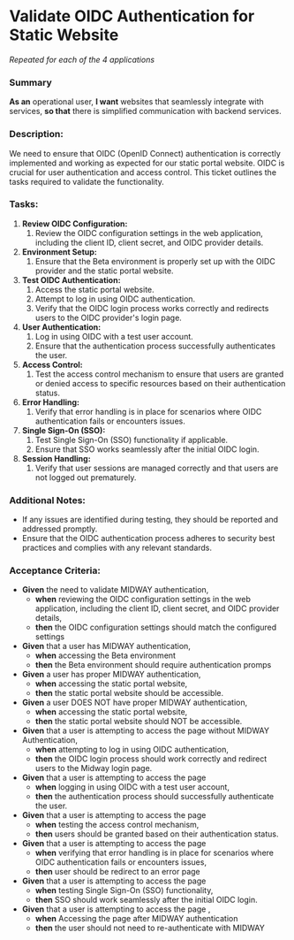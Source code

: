 
# Validate OIDC Authentication for Static Website
*Repeated for each of the 4 applications*


### Summary

**As an** operational user, **I want** websites that seamlessly integrate with services, **so that** there is simplified communication with backend services.

### **Description:**

We need to ensure that OIDC (OpenID Connect) authentication is correctly implemented and working as expected for our static portal website. OIDC is crucial for user authentication and access control. This ticket outlines the tasks required to validate the functionality.

### **Tasks:**

1. **Review OIDC Configuration:**
    1. Review the OIDC configuration settings in the web application, including the client ID, client secret, and OIDC provider details.
2. **Environment Setup:**
    1. Ensure that the Beta environment is properly set up with the OIDC provider and the static portal website.
3. **Test OIDC Authentication:**
    1. Access the static portal website.
    2. Attempt to log in using OIDC authentication.
    3. Verify that the OIDC login process works correctly and redirects users to the OIDC provider's login page.
4. **User Authentication:**
    1. Log in using OIDC with a test user account.
    2. Ensure that the authentication process successfully authenticates the user.
5. **Access Control:**
    1. Test the access control mechanism to ensure that users are granted or denied access to specific resources based on their authentication status.
6. **Error Handling:**
    1. Verify that error handling is in place for scenarios where OIDC authentication fails or encounters issues.
7. **Single Sign-On (SSO):**
    1. Test Single Sign-On (SSO) functionality if applicable.
    2. Ensure that SSO works seamlessly after the initial OIDC login.
8. **Session Handling:**
    1. Verify that user sessions are managed correctly and that users are not logged out prematurely.

### **Additional Notes:**

* If any issues are identified during testing, they should be reported and addressed promptly.
* Ensure that the OIDC authentication process adheres to security best practices and complies with any relevant standards.



### **Acceptance Criteria:**

* **Given** the need to validate MIDWAY authentication,
    * **when** reviewing the OIDC configuration settings in the web application, including the client ID, client secret, and OIDC provider details,
    * **then** the OIDC configuration settings should match the configured settings
* **Given** that a user has MIDWAY authentication,
    * **when** accessing the Beta environment
    * **then** the Beta environment should require authentication promps
* **Given** a user has proper MIDWAY authentication,
    * **when** accessing the static portal website,
    * **then** the static portal website should be accessible.
* **Given** a user DOES NOT have proper MIDWAY authentication,
    * **when** accessing the static portal website,
    * **then** the static portal website should NOT be accessible.
* **Given** that a user is attempting to access the page without MIDWAY Authentication,
    * **when** attempting to log in using OIDC authentication,
    * **then** the OIDC login process should work correctly and redirect users to the Midway login page.
* **Given** that a user is attempting to access the page
    * **when** logging in using OIDC with a test user account,
    * **then** the authentication process should successfully authenticate the user.
* **Given** that a user is attempting to access the page
    * **when** testing the access control mechanism,
    * **then** users should be granted based on their authentication status.
* **Given** that a user is attempting to access the page
    * **when** verifying that error handling is in place for scenarios where OIDC authentication fails or encounters issues,
    * **then** user should be redirect to an error page
* **Given** that a user is attempting to access the page
    * **when** testing Single Sign-On (SSO) functionality,
    * **then** SSO should work seamlessly after the initial OIDC login.
* **Given** that a user is attempting to access the page ,
    * **when** Accessing the page after MIDWAY authentication
    * **then** the user should not need to re-authenticate with MIDWAY

